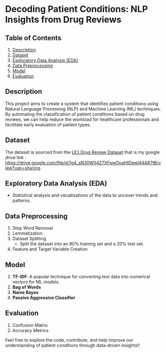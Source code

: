 # Decoding Patient Conditions: NLP Insights from Drug Reviews



## Table of Contents
1. [Description](#description)
2. [Dataset](#dataset)
3. [Exploratory Data Analysis (EDA)](#exploratory-data-analysis-eda)
4. [Data Preprocessing](#data-preprocessing)
5. [Model](#model)
6. [Evaluation](#evaluation)

## Description
This project aims to create a system that identifies patient conditions using Natural Language Processing (NLP) and Machine Learning (ML) techniques. By automating the classification of patient conditions based on drug reviews, we can help reduce the workload for healthcare professionals and facilitate early evaluation of patient types.

## Dataset
The dataset is sourced from the [UCI Drug Review Dataset](https://archive.ics.uci.edu/ml/datasets/Drug+Review+Dataset+%28Drugs.com%29) that is my google drive link : https://drive.google.com/file/d/1g4_sN30W54Z7XFpwOoaHIDewl44AR7tB/view?usp=sharing.

## Exploratory Data Analysis (EDA)
- Statistical analysis and visualizations of the data to uncover trends and patterns.

## Data Preprocessing
1. Stop Word Removal
2. Lemmatization
3. Dataset Splitting
   - Split the dataset into an 80% training set and a 20% test set.
4. Feature and Target Variable Creation

## Model
1. **TF-IDF**: A popular technique for converting text data into numerical vectors for ML models.
2. **Bag of Words**
3. **Naive Bayes**
4. **Passive Aggressive Classifier**

## Evaluation
1. Confusion Matrix
2. Accuracy Metrics

Feel free to explore the code, contribute, and help improve our understanding of patient conditions through data-driven insights!!
